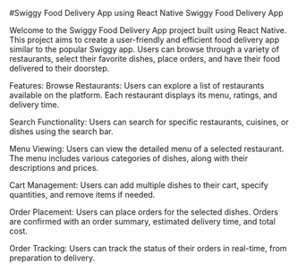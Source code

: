 #Swiggy Food Delivery App using React Native
Swiggy Food Delivery App

Welcome to the Swiggy Food Delivery App project built using React Native. This project aims to create a user-friendly and efficient food delivery app similar to the popular Swiggy app. Users can browse through a variety of restaurants, select their favorite dishes, place orders, and have their food delivered to their doorstep.

Features:
Browse Restaurants: Users can explore a list of restaurants available on the platform. Each restaurant displays its menu, ratings, and delivery time.

Search Functionality: Users can search for specific restaurants, cuisines, or dishes using the search bar.

Menu Viewing: Users can view the detailed menu of a selected restaurant. The menu includes various categories of dishes, along with their descriptions and prices.

Cart Management: Users can add multiple dishes to their cart, specify quantities, and remove items if needed.

Order Placement: Users can place orders for the selected dishes. Orders are confirmed with an order summary, estimated delivery time, and total cost.

Order Tracking: Users can track the status of their orders in real-time, from preparation to delivery.
